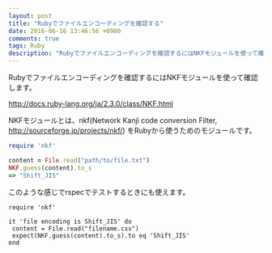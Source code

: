 ```yaml
---
layout: post
title: "Rubyでファイルエンコーディングを確認する"
date: 2016-06-16 13:46:56 +0900
comments: true
tags: Ruby
description: "Rubyでファイルエンコーディングを確認するにはNKFモジュールを使って確認します。またrspecでの利用方法を紹介します。"
---
```


Rubyでファイルエンコーディングを確認するにはNKFモジュールを使って確認します。

http://docs.ruby-lang.org/ja/2.3.0/class/NKF.html

NKFモジュールとは、nkf(Network Kanji code conversion Filter, http://sourceforge.jp/projects/nkf/) をRubyから使うためのモジュールです。


```ruby
require 'nkf'

content = File.read("path/to/file.txt")
NKF.guess(content).to_s
=> "Shift_JIS"

```

このような感じでrspecでテストするときにも使えます。


```
require 'nkf'

it 'file encoding is Shift_JIS' do
 content = File.read("filename.csv")
 expect(NKF.guess(content).to_s).to eq 'Shift_JIS'
end

```
